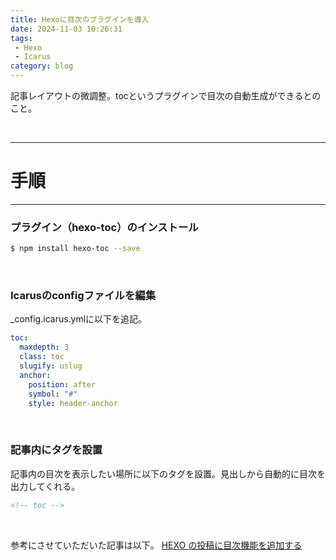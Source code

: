 ```yaml
---
title: Hexoに目次のプラグインを導入
date: 2024-11-03 10:26:31
tags: 
 - Hexo
 - Icarus
category: blog
---
```


記事レイアウトの微調整。tocというプラグインで目次の自動生成ができるとのこと。

<br>

---
# 手順
---

<!-- toc -->


### プラグイン（hexo-toc）のインストール

~~~zsh
$ npm install hexo-toc --save
~~~
<br>

### Icarusのconfigファイルを編集

_config.icarus.ymlに以下を追記。

~~~yml
toc:
  maxdepth: 3
  class: toc
  slugify: uslug
  anchor:
    position: after
    symbol: "#"
    style: header-anchor
~~~
<br>

### 記事内にタグを設置

記事内の目次を表示したい場所に以下のタグを設置。見出しから自動的に目次を出力してくれる。

~~~.md
<!-- toc -->
~~~
<br>

参考にさせていただいた記事は以下。
[HEXO の投稿に目次機能を追加する](https://fennote.fareastnoise.com/2022/03/04/toc/)
